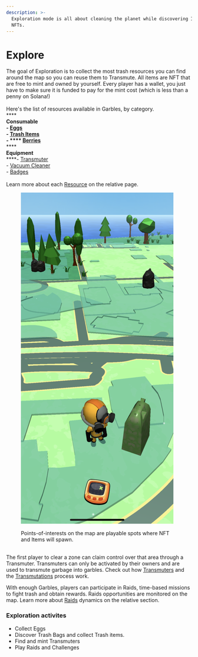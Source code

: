 ```yaml
---
description: >-
  Exploration mode is all about cleaning the planet while discovering Items and
  NFTs.
---
```


# Explore

The goal of Exploration is to collect the most trash resources you can find around the map so you can reuse them to Transmute. All items are NFT that are free to mint and owned by yourself. Every player has a wallet, you just have to make sure it is funded to pay for the mint cost (which is less than a penny on Solana!)\
\
Here's the list of resources available in Garbles, by category. \
****\
**Consumable**\
****- [Eggs](../resources/nft/eggs.md)\
\- [Trash Items](../resources/nft/trash-items.md)\
\- **** [Berries](../resources/game-items/candies.md)****\
****  \
**Equipment**\
****- [Transmuter](../resources/nft/transmuters.md)\
\- [Vacuum Cleaner](../resources/nft/vacuum-cleaner.md)\
\- [Badges](../resources/nft/badges.md)\
\
Learn more about each [Resource](../resources/) on the relative page.

<figure><img src="../../.gitbook/assets/IMG_1604 (1).png" alt=""><figcaption><p>Points-of-interests on the map are playable spots where NFT and Items will spawn.</p></figcaption></figure>

\
The first player to clear a zone can claim control over that area through a Transmuter. Transmuters can only be activated by their owners and are used to transmute garbage into garbles. Check out how [Transmuters](../resources/nft/transmuters.md) and the [Transmutations](transmutation.md) process work.

With enough Garbles, players can participate in Raids, time-based missions to fight trash and obtain rewards. Raids opportunities are monitored on the map. Learn more about [Raids](raid.md) dynamics on the relative section.&#x20;

### Exploration activites

* Collect Eggs
* Discover Trash Bags and collect Trash items.
* Find and mint Transmuters
* Play Raids and Challenges
